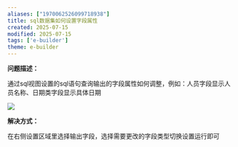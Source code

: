 ```yaml
---
aliases: ["1970062526099718938"]
title: sql数据集如何设置字段属性
created: 2025-07-15
modified: 2025-07-15
tags: ['e-builder']
theme: e-builder
---
```


**问题描述：**

通过sql视图设置的sql语句查询输出的字段属性如何调整，例如：人员字段显示人员名称、日期类字段显示具体日期

![](https://myhelpdoc.oss-cn-heyuan.aliyuncs.com/mdimages/6a2d693a33657614173f73d831cf4c2e.jpg)

**解决方式：**

在右侧设置区域里选择输出字段，选择需要更改的字段类型切换设置运行即可

